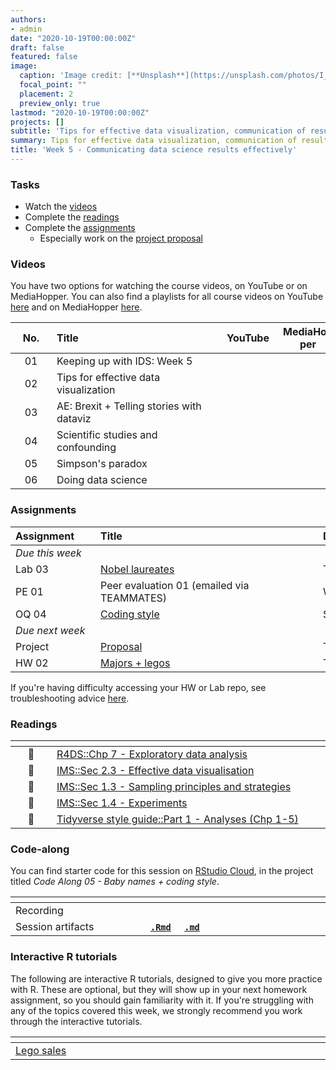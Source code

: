 ```yaml
---
authors:
- admin
date: "2020-10-19T00:00:00Z"
draft: false
featured: false
image:
  caption: 'Image credit: [**Unsplash**](https://unsplash.com/photos/I_LgQ8JZFGE)'
  focal_point: ""
  placement: 2
  preview_only: true
lastmod: "2020-10-19T00:00:00Z"
projects: []
subtitle: 'Tips for effective data visualization, communication of results, and collaboration :speech_bubble:'
summary: Tips for effective data visualization, communication of results, and collaboration.
title: 'Week 5 - Communicating data science results effectively'
---
```


### Tasks

- Watch the [videos](/post/04-week/#videos)
- Complete the [readings](/post/04-week/#readings)
- Complete the [assignments](/post/04-week/#assignments)
  - Especially work on the [project proposal](/#project)

### Videos

You have two options for watching the course videos, on YouTube or on MediaHopper. You can also find a playlists for all course videos on YouTube [here](https://www.youtube.com/playlist?list=PLNUVZZ6hfXX1tyUykCWShOKZdIB0TIhtM) and on MediaHopper [here](https://media.ed.ac.uk/playlist/dedicated/183821961/1_r35z2f16/).

| <div style="width:50px;text-align:center">No.</div> | <div style="width:250px;text-align:left">Title</div> | <div style="width:80px;text-align:center">YouTube</div> | <div style="width:80px;text-align:center">MediaHopper</div> |  <div style="width:80px;text-align:center">Slides</div> | <div style="width:80px;text-align:center">Length</div> |
|:---:|:---------------------|:-------:|:-----------:|:--------:|:------:|
| 01 | Keeping up with IDS: Week 5 | [<span style='color: red;'><i class='fab fa-youtube fa-lg'></i></span>](https://youtu.be/qlSqHSj59F8) | [<span style='color: #0A1E3F;'><i class='fas fa-file-video fa-lg'></i></span>](https://media.ed.ac.uk/media/IDS+-+Week+05+-+Keeping+up+with+IDS/1_iyiklf7t)  | [<span style='color: #4b5357;'><i class='fas fa-desktop fa-lg'></i></span>](https://ids-s1-20.github.io/slides/week-05/w5-d01-kuwids/w5-d01-kuwids.pdf) | 11:07 | 
| 02 | Tips for effective data visualization | [<span style='color: red;'><i class='fab fa-youtube fa-lg'></i></span>](https://youtu.be/ZrifrBvFWgg) | [<span style='color: #0A1E3F;'><i class='fas fa-file-video fa-lg'></i></span>](https://media.ed.ac.uk/media/IDS+-+Week+05+-+02+-+Tips+for+effective+data+visualisation/1_nq2p4uwj)  | [<span style='color: #4b5357;'><i class='fas fa-desktop fa-lg'></i></span>](https://ids-s1-20.github.io/slides/week-05/w5-d02-effective-dataviz/w5-d02-effective-dataviz.html) | 37:35 | 
| 03 | AE: Brexit + Telling stories with dataviz | [<span style='color: red;'><i class='fab fa-youtube fa-lg'></i></span>](https://youtu.be/aPqnkcn13kQ) | [<span style='color: #0A1E3F;'><i class='fas fa-file-video fa-lg'></i></span>](https://media.ed.ac.uk/media/IDS+-+Week+05+-+03+-+AEA+Brexit+%2B+Telling+stories+with+dataviz/1_nnk2adiq)  |  | 19:48 | 
| 04 | Scientific studies and confounding | [<span style='color: red;'><i class='fab fa-youtube fa-lg'></i></span>](https://youtu.be/WnMzTBrZDcc) | [<span style='color: #0A1E3F;'><i class='fas fa-file-video fa-lg'></i></span>](https://media.ed.ac.uk/media/IDS+-+Week+05+-+04+-+Scientific+studies+and+confounding/1_jl56u875)  | [<span style='color: #4b5357;'><i class='fas fa-desktop fa-lg'></i></span>](https://ids-s1-20.github.io/slides/week-05/w5-d04-studies-confounding/w5-d04-studies-confounding.html) | 17:15 | 
| 05 | Simpson's paradox | [<span style='color: red;'><i class='fab fa-youtube fa-lg'></i></span>](https://youtu.be/sdas62v0iJU) | [<span style='color: #0A1E3F;'><i class='fas fa-file-video fa-lg'></i></span>](https://media.ed.ac.uk/media/IDS+-+Week+05+-+05+-+Simpson%27s+paradox/1_ky0tnzpi)  | [<span style='color: #4b5357;'><i class='fas fa-desktop fa-lg'></i></span>](https://ids-s1-20.github.io/slides/week-05/w5-d05-simpsons-paradox/w5-d05-simpsons-paradox.html) | 15:29 | 
| 06 | Doing data science | [<span style='color: red;'><i class='fab fa-youtube fa-lg'></i></span>](https://youtu.be/b9lSW0kyqBg) | [<span style='color: #0A1E3F;'><i class='fas fa-file-video fa-lg'></i></span>](https://media.ed.ac.uk/media/IDS+-+Week+05+-+05+-+Simpson%27s+paradox/1_ky0tnzpi)  | [<span style='color: #4b5357;'><i class='fas fa-desktop fa-lg'></i></span>](https://ids-s1-20.github.io/slides/week-05/w5-d06-doing-data-science/w5-d06-doing-data-science.html) | 18:54 | 

### Assignments

| <div style="width:120px;text-align:left">Assignment</div> | <div style="width:340px;text-align:left">Title</div> | <div style="width:200px;text-align:left">Due</div> |
|:---|:---|:---|
| *Due this week* | | |
| Lab 03 | [Nobel laureates](https://ids-s1-20.github.io/labs/lab-03/lab-03-nobel-laureates.html) | Tue, 20 Oct, 16:00 UK |
| PE 01 | Peer evaluation 01 (emailed via TEAMMATES) | Wed, 21 Oct, 16:00 UK |
| OQ 04 | [Coding style](http://minecr.shinyapps.io/04-coding) | Sun, 25 Oct, 23:59 UK |
| *Due next week* | | |
| Project | [Proposal](https://www.introds.org/#project) | Tue, 27 Oct, 16:00 UK |
| HW 02 | [Majors + legos](https://ids-s1-20.github.io/homework/hw-02/hw-02-majors-legos.html) | Thur, 29 Oct, 16:00 UK |

If you're having difficulty accessing your HW or Lab repo, see troubleshooting advice [here](/troubleshoot/github-org.html).

### Readings

| <div style="width:50px"></div>  | <div style="width:420px"></div>  |  <div style="width:200px"></div> |
|:---:|:---|:---:|
| :open_book: | [R4DS::Chp 7 - Exploratory data analysis](https://r4ds.had.co.nz/exploratory-data-analysis.html) | **Required** |
| :open_book: | [IMS::Sec 2.3 - Effective data visualisation](https://openintro-ims.netlify.app/summarizing-visualizing-data.html#effective-data-visualization) | **Required** |
| :open_book: | [IMS::Sec 1.3 - Sampling principles and strategies](https://openintro-ims.netlify.app/getting-started-with-data.html#sampling-principles-strategies) | **Required** |
| :open_book: | [IMS::Sec 1.4 - Experiments](https://openintro-ims.netlify.app/getting-started-with-data.html#experiments) | **Required** |
| :open_book: | [Tidyverse style guide::Part 1 - Analyses (Chp 1-5)](https://style.tidyverse.org/) | Optional |


### Code-along

You can find starter code for this session on [RStudio Cloud](https://rstudio.cloud/), in the project titled *Code Along 05 - Baby names + coding style*.

| <div style="width:200px"></div>  | <div style="width:480px"></div>  |
|:---|:---|
| Recording | [<span style="color: red;"><i class="fab fa-youtube fa-lg"></i></span>](https://youtu.be/r_rz_2ahVSE) &nbsp;&nbsp;&nbsp;&nbsp;&nbsp; [<span style="color: #0A1E3F;"><i class="fas fa-file-video fa-lg"></i></span>](https://media.ed.ac.uk/media/IDS+-+Week+05+-+Code+along/1_x627eru5) |
| Session artifacts | [**`.Rmd`**](https://github.com/ids-s1-20/code-along/blob/master/05-code-along/ukbabynames.Rmd) &nbsp;&nbsp;&nbsp; [**`.md`**](https://github.com/ids-s1-20/code-along/blob/master/05-code-along/ukbabynames.md) |

### Interactive R tutorials

The following are interactive R tutorials, designed to give you more practice with R. These are optional, but they will show up in your next homework assignment, so you should gain familiarity with it. If you're struggling with any of the topics covered this week, we strongly recommend you work through the interactive tutorials.

|  <div style="width:480px"></div>  |  <div style="width:200px"></div>  |
|:---|:---|
| [Lego sales](https://minecr.shinyapps.io/dsbox-04-legosales/) | Related to HW 02 |
